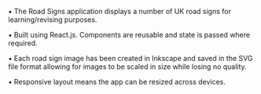 ▪ The Road Signs application displays a number of UK road signs for learning/revising purposes.  

▪ Built using React.js. Components are reusable and state is passed where required.  

▪ Each road sign image has been created in Inkscape and saved in the SVG file format allowing for images to be scaled in size while losing no quality.  
  
▪ Responsive layout means the app can be resized across devices.  

